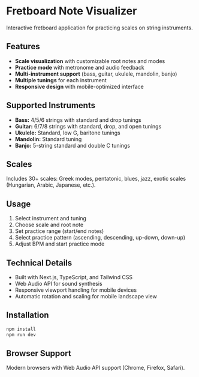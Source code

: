 # Fretboard Note Visualizer

Interactive fretboard application for practicing scales on string instruments.

## Features

- **Scale visualization** with customizable root notes and modes
- **Practice mode** with metronome and audio feedback
- **Multi-instrument support** (bass, guitar, ukulele, mandolin, banjo)
- **Multiple tunings** for each instrument
- **Responsive design** with mobile-optimized interface

## Supported Instruments

- **Bass:** 4/5/6 strings with standard and drop tunings
- **Guitar:** 6/7/8 strings with standard, drop, and open tunings
- **Ukulele:** Standard, low G, baritone tunings
- **Mandolin:** Standard tuning
- **Banjo:** 5-string standard and double C tunings

## Scales

Includes 30+ scales: Greek modes, pentatonic, blues, jazz, exotic scales (Hungarian, Arabic, Japanese, etc.).

## Usage

1. Select instrument and tuning
2. Choose scale and root note
3. Set practice range (start/end notes)
4. Select practice pattern (ascending, descending, up-down, down-up)
5. Adjust BPM and start practice mode

## Technical Details

- Built with Next.js, TypeScript, and Tailwind CSS
- Web Audio API for sound synthesis
- Responsive viewport handling for mobile devices
- Automatic rotation and scaling for mobile landscape view

## Installation

```bash
npm install
npm run dev
```

## Browser Support

Modern browsers with Web Audio API support (Chrome, Firefox, Safari).
